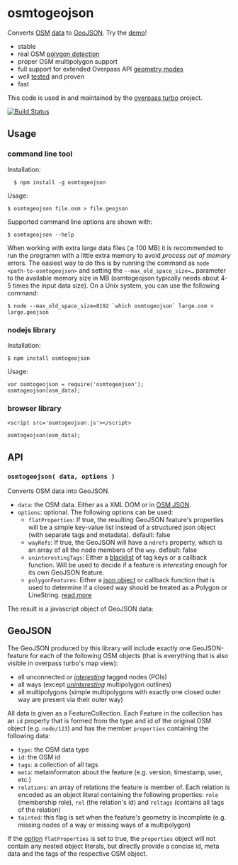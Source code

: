 osmtogeojson
============

Converts [OSM](http://openstreetmap.org) [data](http://wiki.openstreetmap.org/wiki/OSM_XML) to [GeoJSON](http://www.geojson.org/). Try the [demo](http://tyrasd.github.io/osmtogeojson/)!

* stable
* real OSM [polygon detection](https://wiki.openstreetmap.org/wiki/Overpass_turbo/Polygon_Features)
* proper OSM multipolygon support
* full support for extended Overpass API [geometry modes](http://wiki.openstreetmap.org/wiki/Overpass_API/Overpass_QL#Print_.28out.29)
* well [tested](https://github.com/tyrasd/osmtogeojson/tree/gh-pages/test/) and proven
* fast

This code is used in and maintained by the [overpass turbo](http://github.com/tyrasd/overpass-ide) project.

[![Build Status](https://secure.travis-ci.org/tyrasd/osmtogeojson.png)](https://travis-ci.org/tyrasd/osmtogeojson)

Usage
-----

### command line tool
  
Installation:

      $ npm install -g osmtogeojson

Usage:

    $ osmtogeojson file.osm > file.geojson

Supported command line options are shown with:

    $ osmtogeojson --help

When working with extra large data files (≳ 100 MB) it is recommended to run the programm with a little extra memory to avoid *process out of memory* errors. The easiest way to do this is by running the command as `node <path-to-osmtogeojson>` and setting the `--max_old_space_size=…` parameter to the available memory size in MB (osmtogeojson typically needs about 4-5 times the input data size). On a Unix system, you can use the following command:

    $ node --max_old_space_size=8192 `which osmtogeojson` large.osm > large.geojson

### nodejs library

Installation:

    $ npm install osmtogeojson

Usage:

    var osmtogeojson = require('osmtogeojson');
    osmtogeojson(osm_data);

### browser library

    <script src='osmtogeojson.js'></script>

    osmtogeojson(osm_data);

API
---

### `osmtogeojson( data, options )`

Converts OSM data into GeoJSON.

* `data`: the OSM data. Either as a XML DOM or in [OSM JSON](http://overpass-api.de/output_formats.html#json).
* `options`: optional. The following options can be used:
  * `flatProperties`: If true, the resulting GeoJSON feature's properties will be a simple key-value list instead of a structured json object (with separate tags and metadata). default: false
  * `wayRefs`: If true, the GeoJSON will have a `ndrefs` property, which is an array of all the node members of the `way`. default: false
  * `uninterestingTags`: Either a [blacklist](https://github.com/tyrasd/osmtogeojson/blob/2.0.0/index.js#L14-L24) of tag keys or a callback function. Will be used to decide if a feature is *interesting* enough for its own GeoJSON feature.
  * `polygonFeatures`: Either a [json object](https://github.com/tyrasd/osmtogeojson/blob/2.0.0/polygon_features.json) or callback function that is used to determine if a closed way should be treated as a Polygon or LineString. [read more](https://wiki.openstreetmap.org/wiki/Overpass_turbo/Polygon_Features)

The result is a javascript object of GeoJSON data:

GeoJSON
-------

The GeoJSON produced by this library will include exactly one GeoJSON-feature for each of the following OSM objects (that is everything that is also visible in overpass turbo's map view):

* all unconnected or [*interesting*](#api) tagged nodes (POIs)
* all ways (except [*uninteresting*](#api) multipolygon outlines)
* all multipolygons (simple multipolygons with exactly one closed outer way are present via their outer way)

All data is given as a FeatureCollection. Each Feature in the collection has an `id` property that is formed from the type and id of the original OSM object (e.g. `node/123`) and has the member `properties` containing the following data:

* `type`: the OSM data type
* `id`: the OSM id 
* `tags`: a collection of all tags
* `meta`: metainformaton about the feature (e.g. version, timestamp, user, etc.)
* `relations`: an array of relations the feature is member of. Each relation is encoded as an object literal containing the following properties: `role` (membership role), `rel` (the relation's id) and `reltags` (contains all tags of the relation)
* `tainted`: this flag is set when the feature's geometry is incomplete (e.g. missing nodes of a way or missing ways of a multipolygon)

If the [option](#api) `flatProperties` is set to true, the `properties` object will not contain any nested object literals, but directly provide a concise id, meta data and the tags of the respective OSM object.

